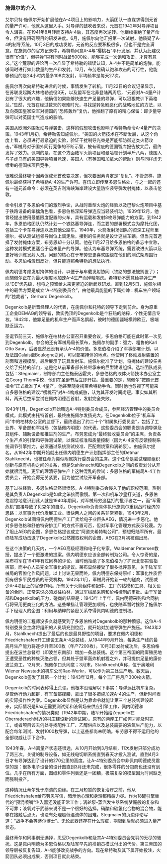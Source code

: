 ### 施佩尔的介入

艾尔贝特·施佩尔开始扩展他在A-4项目上的影响力，火箭团队一直谋求得到元首的量产许可，他就从这里入手。对导弹的鼓吹者来说，元首在1942年对导弹项目令人沮丧。在1941年8月转而支持A-4后，其态度再次逆转。他继续拒绝了量产命令，但没有阻碍项目的研发进度。6月，施佩尔向他汇报第一次试射，他质疑了A-4的制导系统。10月3日的成功发射，元首的反应要积极很多，但也不是完全满意。在施佩尔的官方记录中，希特勒同意A-4与“樱桃石”平行发展，并认为此建议很有“价值”，但导弹“只有同时战备5000枚，能够完成一次饱和攻击，才算有意义。”这个荒谬的评论再一次凸显了希特勒的错误认知，A-4并不是简单的炮弹，能够同时进行如此数量的生产和发射。12月，布劳恩确认饱和攻击的可行性，他能够预见的是24小时内最多108次发射，平均频率是每天27次。

施佩尔再次向希特勒进言的时候，事情发生了转机。11月22日的会议记录显示，在苏联发起斯大林格勒战役3天，以及盟军在北非登陆两周后，“元首对A-4量产计划有了很大的兴趣，他确信如果能够快速生产足量的导弹，可以狠狠教训下英格兰。”显然，元首在经过数天的艰难时光，寻找逆转急剧恶化的战略地位的方法，以及向英国皇家空军对德国的“恐怖轰炸”复仇，他推翻了原有的精心保留：即少量导弹可以对英国士气造成的影响。

美国从欧洲外围发动导弹袭击，这样的假想攻击也影响了希特勒命令A-4量产的决策。1943年1月初，希特勒告知施佩尔，“美国的火箭技术在不断发展，从这个角度上看，必须进行最紧迫的实验，验证干扰制导光束是否能都防御这类火箭攻击。”军械局对于国外同行竞争的不断示警，被有瑕疵的德国智库报告放大后，最终发挥了效力。讽刺的是，在这个方面陆军火箭项目和曼哈顿计划半斤八两，德国人与子虚乌有的美国导弹项目竞速，美国人（有英国和加拿大的帮助）则与同样虚无缥缈的德国核项目竞争。

很难说最终哪个因素促成元首改变决定，但次要因素肯定是“复仇”。不管怎样，施佩尔最终获得了希特勒A-4的生产许可。喜讯立即传至多恩伯格处，与之一起的还有一道元首命令：必须在英吉利海峡海岸建设大量防空袭导弹发射掩体，以袭击伦敦。

命令引发了多恩伯格们的激烈争论，从战时重型火炮的经验以及巴黎火炮项目中基于铁路设备的笨拙角色看，多恩伯格深知导弹连应当轻装机动。1939年12月，他曾经提出使用最低限度配置的火车，具有运载和发射8枚导弹能力的方案。到1942年，多恩伯格团队仍然计划一个铁路基导弹连，而主要的部署模式变为摩托化团，包括三个卡车导弹连以及其他公路车。1940年，火箭发射场团队的资深工程师里德尔，被从测试组领导岗位上调走后，接到的任务就是设计这些车辆。但当元首选择了发射掩体方案，布劳恩却十分认同。他在11月27日给多恩伯格的备忘中宣称，这种发射模式更适合于远未量产的导弹。他认为车基导弹系统，需要改进火箭以及更好地训练发射人员。问题的核心在于布劳恩更喜欢围绕在他们的测试架周围行动。多恩伯格激烈反对，但只能遵照希特勒的想法执行。

佩内明德考虑发射掩体的设计，以便于与车载发射协同（铁路的想法被搁置了）；而施佩尔正在为最大限度地加速A-4生产而殚精竭虑。希特勒不愿意给导弹生产以“DE”优先级，想将之预留给未来更紧迫的新武器研发。直到12月5日，施佩尔相中的最优方案是成立“A-4特别委员会”，由他最具能量的下属挂帅：机车生产领域的“独裁者”，Gerhard Degenkolb。

Degenkolb是新晋经理人的代表，在施佩尔和托特的领导下走到前台。身为原重工企业DEMAG的领导者，敦实秃顶的Degenkolb是个狂热的纳粹，个性无情且专权。1942年，他靠足量的机车生产而声名鹊起，彼时的德国疆域横跨欧亚，极端缺乏运力。

圣诞节前三天，施佩尔在柏林办公室召开重要会议，多恩伯格可能在此时第一次见到Degenkolb。参会的还有军械局局长莱布，施佩尔的副手：强力、粗鲁的Karl Otto Saur，后者显然还没有承认A-4的价值。多恩伯格介绍了军事部署计划，以及法国Calais至Boulogne之间，可以部署掩体的地点。他使用了移动发射装置的剖面和透视模型，最后展示了玩具发射车。施佩尔批准了计划，将掩体的建设任务交给了托特的部门，这是他从前军备部长处继承来的巨型建设组织。选址团队成员包括：Stegmaier，制导部门主任施泰因霍夫，多恩伯格的液体火箭技术办公室主任Georg Thom中校，他们在圣诞节后立即开拔。最重要的是，施佩尔“按照元首指令”正式批准了A-4量产，他甚至随身携带希特勒手令。同时他也忽视了可能来自多恩伯格的建议:“樱桃石”对A-4构成威胁，认为其开发时间尚短。事实如其所料，两天后空军尝试在佩内明德西首射，发射完全失败。

1943年1月，Degenkolb开始甄选A-4特别委员会成员，参照经济管理中的委员会模式，此模式由托特首创，最终由施佩尔发扬光大。在Degenkolb位于“机车车间”中的柏林办公室的监督下，最终选出了约二十个“附属执行委员会”，包括了工业界、军备部和军械局（包括佩内明德）的代表。这些委员会的职责是协调导弹及其组件、辅助设备和推进剂的生产。布劳恩成为“最终验收委员会”的主席，负责各个生产点的引擎和导弹测试架，以保证校准和质量控制（因为A-4没有反馈控制系统调节引擎推力，必须通过系统测试校准、匹配燃烧室和涡轮泵）。由施佩尔提名，从1942年中期开始就出任佩内明德生产计划指挥部主任的Detmar Stahlknecht，也被任命为类似附属执行委员会的主席。这个任命是尝试理顺组织创新与原有机构之间的关系，但是Stahlknecht和Degenkolb之间的权责划分从开始就很混乱。更早的理清导弹生产上这种混乱的尝试：多恩伯格的军械局A-4工作委员会，开始变得无关紧要，因为他尝试绕开军备部。

基于过往经验，多恩伯格显然很愤怒，A-4特别委员会侵入了他的职权范围，热别是其负责人Degenkolb是如此之笨拙而傲慢。第一次和机车沙皇打交道，多恩伯格震惊地意识到此人就是1940年期间，对军械局穷追猛打的批评者之一，而“军需危机”直接导致了贝克尔的自杀。Degenkolb负责具体执行施佩尔重组战时经济的思路：以军事为代价发展工业。很快两人之间的关系非常紧张，1943年2月，Degenkolb试图将佩内明德生产工厂卖给电子业巨头AEG，情况进一步恶化。他对多恩伯格和舒伯特安排工厂的方式不置可否，但对军事化管理方式表示轻蔑。为了阻止AEG的企图，多恩伯格提议成立“阿道夫希特勒公司”，预想归陆军所有。最终陆军成功击退了Degenkolb公然攫取权利的企图，AEG在3月初被踢出局。

在这个决策的几天内，一个AEG高级经理和电子化专家，Waldemar Petersen教授，提出了一个更激进的提案。佩内明德东应该全部转制为公司。令人惊奇的是，莱布将军在1941年有过同样的评论，当时他拒绝了多恩伯格为了扩张北部实验指挥部，而中心人员完全军事化的提议。莱布显然接受了很多批评意见，关于陆军军械局的官僚化作风问题。以上讨论无果而终，佩内明德东保持原样：军事化性质但拥有很多平民成员的研究机构。1942年11月，军械局开始新一轮的磋商，试图减少A-4项目上的官僚作风。所有关于火箭组件和配件、工厂的钻模和工具、相关设备的合同，正常来说必须发往柏林，通过军械局采购和价格控制的审批。由于军备部和Degenkolb的压力，磋商的结果是：1943年上半年，佩内明德采购和合同执行将采用更商业化的方法。这些举措让管理更加顺畅，也使陆军暂时挫败了施佩尔手下经理人的企图：利用与纳粹的紧密关系夺得佩内明德的控制权。

佩内明德的工程师没多久就感受到了多恩伯格对Degenkolb的那种愤怒。这位A-4特别委员会主席将组织的人员填充到位后，就开始对加速导弹生产施压。1943年2月，Stahlknecht提出了最后的也是最具野性的项目，要求在佩内明德和Friedrichshafen开工建设五条A-4总装线，从1944年9月开始，每条生产线的最高月生产能力将逐步升至300枚（年产7200枚）。10月3日发射成功后，多恩伯格提出在波兰总督府（即波兰东南部）增加一条总装线。这个第三帝国的附庸殖民地正遭受恶性的种族灭绝占领，但其处于盟军轰炸机射程之外，并可提供足量的廉价波兰劳工。12月末，施佩尔口头同意；3月末，Stahlknecht声称，位于奥地利Wiener Newstadt的机车公司Rax-Werkr，可以作为第三处生产地。数天后，Degenkolb签发了其第一个计划：1943年12月，每个工厂将月产300枚火箭。

Degenkolb的时间表称得上荒谬。他根本没理解以下事实：导弹远比机车复杂。尽管他行动力超群，有军备部撑腰，拿出了很多措施加速A-4的生产，但新时间表的实际操作性为零。Degenkolb显然是认为靠命令就能让第三个总装线建设起来，实际情况是Rax还需要测试架和液氧场来供应引擎工作，佩内明德和Friedrichshafen的情况类似（1942年中期，陆军开始给Zeppelin在Oberraderach附近的村庄建设新的测试架）。原有的两座工厂如何才能及时完工，或者项目该去何处寻找配件工厂、乙醇供应以及总装需要的液氧生产能力，以配合每年测试、发射1000枚导弹，以上这些都尚未明确。布劳恩不得不运用他的全部权威让手下合作。

1943年春，A-4离量产状态还很远，从10月开始到3月结束，11次发射只部分成功了两三次。关键的制导设备，如无线电切断系统直到春天才投入测试，直到4月3日才有导弹达到了设计的270公里的高度。让A-4特别委员会中非佩内明德成员震惊的是：很多电子设备的设计图直到3月还未完成，很多零件的分包商也还没有到位。几乎在所有方面，图纸和零件列表还是一团糟，极端复杂的模型因为时间缺乏而强制投产。

这种情况让蒂尔处于崩溃的边缘。在三月短暂的恢复治疗之前，他从Friedrichshafen给布劳恩写信，暗示他心理和身理都精疲力尽。作为18罐引擎替代的“预混喷嘴”注入器还没能正常工作；涡轮泵-蒸汽发生器系统梦魇般的复杂和不可靠；液氧对于武器来说不是一个很好的选择。硝酸和碳氢化合物的混合物，能够在接触后点火，也没有处理超低温流体的困难。Stegmaier的页边评论写道：“战争不会等蒂尔博士”。无论武器还存在什么瑕疵，期限到后就必须进入量产状态。

最终蒂尔和同事别无选择，忍受Degenkolb和及其A-4特别委员会党羽的无尽的骚扰。这是佩内明德为多恩伯格以及陆军早先的推销员模式付出的代价。第三帝国的领导层被反复告知，A-4能够改变战争的方向。现在希特勒及其下属开始投注，火箭团队必须出成果，否则项目就此结束。

